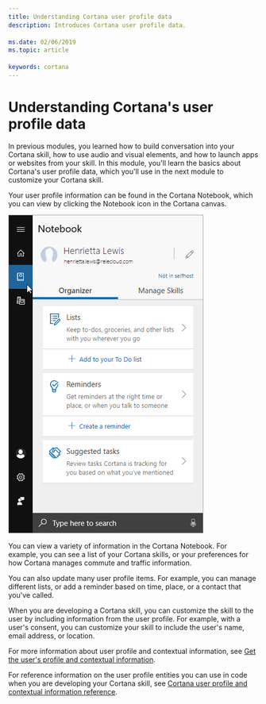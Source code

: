 ```yaml
---
title: Understanding Cortana user profile data
description: Introduces Cortana user profile data.

ms.date: 02/06/2019
ms.topic: article

keywords: cortana
---
```


# Understanding Cortana's user profile data

In previous modules, you learned how to build conversation into your Cortana skill, how to use audio and visual elements, and how to launch apps or websites from your skill. In this module, you'll learn the basics about Cortana's user profile data, which you'll use in the next module to customize your Cortana skill.

Your user profile information can be found in the Cortana Notebook, which you can view by clicking the Notebook icon in the Cortana canvas.

![Cortana Notebook](../media/images/cortana-notebook.png)

You can view a variety of information in the Cortana Notebook. For example, you can see a list of your Cortana skills, or your preferences for how Cortana manages commute and traffic information.

You can also update many user profile items. For example, you can manage different lists, or add a reminder based on time, place, or a contact that you've called.

When you are developing a Cortana skill, you can customize the skill to the user by including information from the user profile. For example, with a user's consent, you can customize your skill to include the user's name, email address, or location.

For more information about user profile and contextual information, see [Get the user's profile and contextual information](./get-user-profile-context.md). 

For reference information on the user profile entities you can use in code when you are developing your Cortana skill, see [Cortana user profile and contextual information reference](./user-profile-contextual-info.md).
